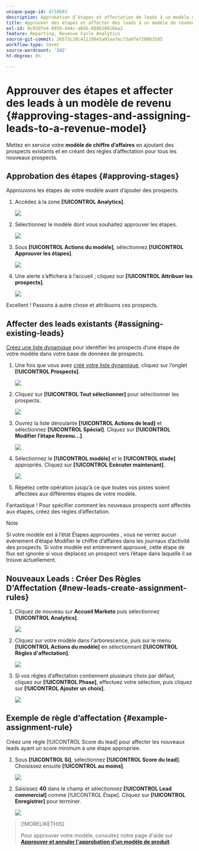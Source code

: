 ```yaml
---
unique-page-id: 4718683
description: Approbation d’étapes et affectation de leads à un modèle de chiffre d’affaires - Documents Marketo - Documentation du produit
title: Approuver des étapes et affecter des leads à un modèle de revenu
exl-id: 0c93dfe4-8950-444c-a65b-080620816ba2
feature: Reporting, Revenue Cycle Analytics
source-git-commit: 26573c20c411208e5a01aa7ec73a97e7208b35d5
workflow-type: tm+mt
source-wordcount: '342'
ht-degree: 0%

---
```


# Approuver des étapes et affecter des leads à un modèle de revenu {#approving-stages-and-assigning-leads-to-a-revenue-model}

Mettez en service votre **modèle de chiffre d’affaires** en ajoutant des prospects existants et en créant des règles d’affectation pour tous les nouveaux prospects.

## Approbation des étapes {#approving-stages}

Approuvons les étapes de votre modèle avant d’ajouter des prospects.

1. Accédez à la zone **[!UICONTROL Analytics]**.

   ![](assets/image2015-4-28-17-3a8-3a8.png)

1. Sélectionnez le modèle dont vous souhaitez approuver les étapes.

   ![](assets/image2015-4-28-17-3a10-3a3.png)

1. Sous **[!UICONTROL Actions du modèle]**, sélectionnez **[!UICONTROL Approuver les étapes]**.

   ![](assets/image2015-4-28-17-3a12-3a37.png)

1. Une alerte s’affichera à l’accueil ; cliquez sur **[!UICONTROL Attribuer les prospects]**.

   ![](assets/image2015-4-28-17-3a5-3a39.png)

Excellent ! Passons à autre chose et attribuons ces prospects.

## Affecter des leads existants {#assigning-existing-leads}

[Créez une liste dynamique](/help/marketo/product-docs/core-marketo-concepts/smart-lists-and-static-lists/creating-a-smart-list/create-a-smart-list.md) pour identifier les prospects d’une étape de votre modèle dans votre base de données de prospects.

1. Une fois que vous avez [créé votre liste dynamique](/help/marketo/product-docs/core-marketo-concepts/smart-lists-and-static-lists/creating-a-smart-list/create-a-smart-list.md), cliquez sur l’onglet **[!UICONTROL Prospects]**.

   ![](assets/image2015-4-29-11-3a37-3a30.png)

1. Cliquez sur **[!UICONTROL Tout sélectionner]** pour sélectionner les prospects.

   ![](assets/image2015-4-29-11-3a39-3a39.png)

1. Ouvrez la liste déroulante **[!UICONTROL Actions de lead]** et sélectionnez **[!UICONTROL Spécial]**. Cliquez sur **[!UICONTROL Modifier l’étape Revenu...]**.

   ![](assets/image2015-4-29-11-3a40-3a38.png)

1. Sélectionnez le **[!UICONTROL modèle]** et le **[!UICONTROL stade]** appropriés. Cliquez sur **[!UICONTROL Exécuter maintenant]**.

   ![](assets/image2015-4-29-11-3a43-3a41.png)

1. Répétez cette opération jusqu’à ce que toutes vos pistes soient affectées aux différentes étapes de votre modèle.

Fantastique ! Pour spécifier comment les nouveaux prospects sont affectés aux étapes, créez des règles d’affectation.

>[!NOTE]
>
>Si votre modèle est à l’état Étapes approuvées , vous ne verrez aucun événement d’étape Modifier le chiffre d’affaires dans les journaux d’activité des prospects. Si votre modèle est entièrement approuvé, cette étape de flux est ignorée si vous déplacez un prospect vers l’étape dans laquelle il se trouve actuellement.

## Nouveaux Leads : Créer Des Règles D&#39;Affectation  {#new-leads-create-assignment-rules}

1. Cliquez de nouveau sur **Accueil Marketo** puis sélectionnez **[!UICONTROL Analytics]**.

   ![](assets/image2015-4-28-17-3a8-3a8.png)

1. Cliquez sur votre modèle dans l&#39;arborescence, puis sur le menu **[!UICONTROL Actions du modèle]** en sélectionnant **[!UICONTROL Règles d&#39;affectation]**.

   ![](assets/image2015-4-29-11-3a52-3a17.png)

1. Si vos règles d’affectation contiennent plusieurs choix par défaut, cliquez sur **[!UICONTROL Phase]**, effectuez votre sélection, puis cliquez sur **[!UICONTROL Ajouter un choix]**.

   ![](assets/image2015-4-29-12-3a5-3a46.png)

## Exemple de règle d’affectation {#example-assignment-rule}

Créez une règle [!UICONTROL Score du lead] pour affecter les nouveaux leads ayant un score minimum à une étape appropriée.

1. Sous **[!UICONTROL Si]**, sélectionnez **[!UICONTROL Score du lead]**. Choisissez ensuite **[!UICONTROL au moins]**.

   ![](assets/image2015-4-29-13-3a27-3a8.png)

1. Saisissez **40** dans le champ et sélectionnez **[!UICONTROL Lead commercial]** comme [!UICONTROL Étape]. Cliquez sur **[!UICONTROL Enregistrer]** pour terminer.

   ![](assets/image2015-4-29-14-3a4-3a23.png)

>[!MORELIKETHIS]
>
>Pour approuver votre modèle, consultez notre page d&#39;aide sur **[Approuver et annuler l&#39;approbation d&#39;un modèle de produit](/help/marketo/product-docs/reporting/revenue-cycle-analytics/revenue-cycle-models/approve-unapprove-a-revenue-model.md)**.
